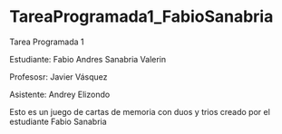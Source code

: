 # TareaProgramada1_FabioSanabria
Tarea Programada 1

Estudiante: Fabio Andres Sanabria Valerin

Profesosr: Javier Vásquez

Asistente: Andrey Elizondo

Esto es un juego de cartas de memoria con duos y trios creado por el estudiante Fabio Sanabria
